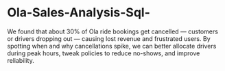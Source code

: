 # Ola-Sales-Analysis-Sql-
We found that about 30% of Ola ride bookings get cancelled — customers or drivers dropping out — causing lost revenue and frustrated users. By spotting when and why cancellations spike, we can better allocate drivers during peak hours, tweak policies to reduce no-shows, and improve reliability. 
